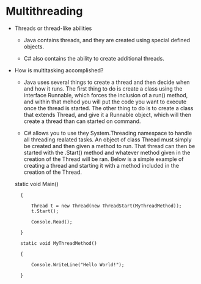 # Multithreading
* Threads or thread-like abilities
  - Java contains threads, and they are created using special defined objects.
  
  - C# also contains the ability to create additional threads.
* How is multitasking accomplished?
  - Java uses several things to create a thread and then decide when and how it runs. The first thing to do is create a class using the interface Runnable, which forces the inclusion of a run() method, and within that mehod you will put the code you want to execute once the thread is started. The other thing to do is to create a class that extends Thread, and give it a Runnable object, which will then create a thread than can started on command.
  
  - C# allows you to use they System.Threading namespace to handle all threading realated tasks. An object of class Thread must simply be created and then given a method to run. That thread can then be started with the .Start() method and whatever method given in the creation of the Thread will be ran. Below is a simple example of creating a thread and starting it with a method included in the creation of the Thread. 
   
   static void Main()

        {

            Thread t = new Thread(new ThreadStart(MyThreadMethod));
            t.Start();           

            Console.Read();

        }

        static void MyThreadMethod()

        {

            Console.WriteLine("Hello World!");

        }
